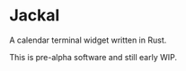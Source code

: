 # Jackal
A calendar terminal widget written in Rust.

This is pre-alpha software and still early WIP.
